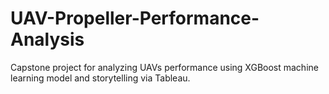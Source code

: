 # UAV-Propeller-Performance-Analysis
Capstone project for analyzing UAVs performance using XGBoost machine learning model and storytelling via Tableau.
